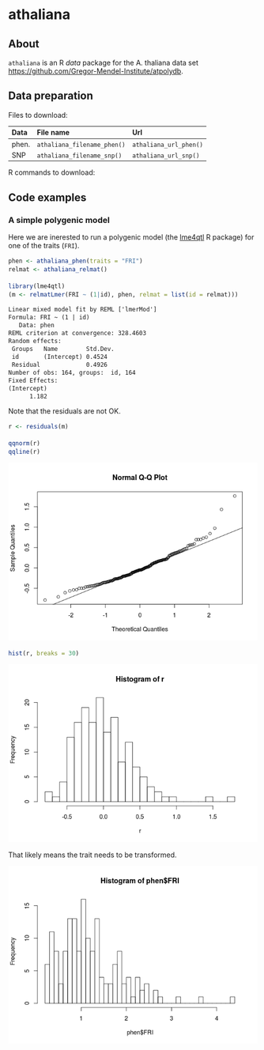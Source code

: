 athaliana
=========

About
-----

`athaliana` is an R *data* package for the A. thaliana data set <https://github.com/Gregor-Mendel-Institute/atpolydb>.

Data preparation
----------------

Files to download:

| Data  | File name                   | Url                    |
|:------|:----------------------------|:-----------------------|
| phen. | `athaliana_filename_phen()` | `athaliana_url_phen()` |
| SNP   | `athaliana_filename_snp()`  | `athaliana_url_snp()`  |

R commands to download:

Code examples
-------------

### A simple polygenic model

Here we are inerested to run a polygenic model (the [lme4qtl](https://github.com/variani/lme4qtl) R package) for one of the traits (`FRI`).

``` r
phen <- athaliana_phen(traits = "FRI")
relmat <- athaliana_relmat()

library(lme4qtl)
(m <- relmatLmer(FRI ~ (1|id), phen, relmat = list(id = relmat)))
```

    Linear mixed model fit by REML ['lmerMod']
    Formula: FRI ~ (1 | id)
       Data: phen
    REML criterion at convergence: 328.4603
    Random effects:
     Groups   Name        Std.Dev.
     id       (Intercept) 0.4524  
     Residual             0.4926  
    Number of obs: 164, groups:  id, 164
    Fixed Effects:
    (Intercept)  
          1.182  

Note that the residuals are not OK.

``` r
r <- residuals(m)

qqnorm(r)
qqline(r)
```

![](docs/figures/poly_residuals-1.png)

``` r
hist(r, breaks = 30)
```

![](docs/figures/poly_residuals-2.png)

That likely means the trait needs to be transformed.

![](docs/figures/hist_FRI-1.png)
